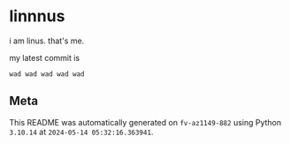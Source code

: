 # linnnus

i am linus. that's me.

my latest commit is

```
wad wad wad wad wad
```

## Meta

This README was automatically generated on `fv-az1149-882` using Python
`3.10.14` at `2024-05-14 05:32:16.363941`.

